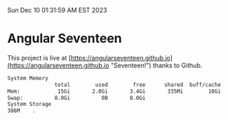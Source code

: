 Sun Dec 10 01:31:59 AM EST 2023

# Angular Seventeen


This project is live at [https://angularseventeen.github.io](https://angularseventeen.github.io "Seventeen!") thanks to Github.

```bash
System Memory
               total        used        free      shared  buff/cache   available
Mem:            15Gi       2.0Gi       3.4Gi       335Mi        10Gi        13Gi
Swap:          8.0Gi          0B       8.0Gi
System Storage
386M	.
